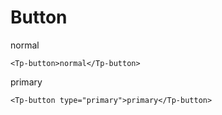 # Button

<Tp-button>normal</Tp-button>

```
<Tp-button>normal</Tp-button>
```

<Tp-button type="primary">primary</Tp-button>

```
<Tp-button type="primary">primary</Tp-button>
```
